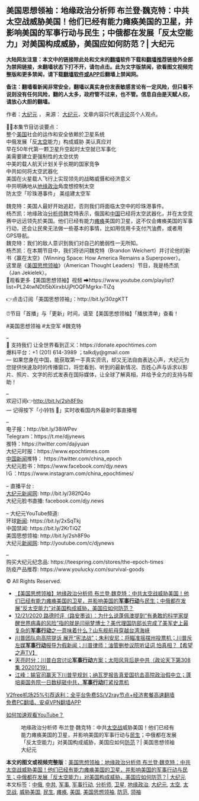  <h2>美国思想领袖：地缘政治分析师 布兰登∙魏克特：中共太空战威胁美国！他们已经有能力瘫痪美国的卫星，并影响美国的军事行动与民生；中俄都在发展「反太空能力」对美国构成威胁，美国应如何防范？| 大纪元</h2> <p class="notice"><b>大陆网友注意：本文中的链接除此处和文末的<a href="https://github.com/bannedbook/fanqiang" >翻墙</a>软件下载和<a href="https://github.com/killgcd/justmysocks/blob/master/README.md">翻墙推荐</a>链接外全部为禁网链接，未翻墙状态下打不开，请勿点击。此为文字版禁闻，欲看图文视频完整版和更多禁闻，请下载<a href="https://github.com/bannedbook/fanqiang">翻墙软件或APP</a>后翻墙上禁闻网。</p><p>备注：翻墙看新闻非常安全，翻墙以真实身份发表敏感言论有一定风险，但只看不说则没有任何风险，翻的人太多，政府管不过来，也不管。信息自由是天赋人权，请放心大胆的翻墙。</b></p>  <div class="entry"> <p>作者：<span class='wp_keywordlink_affiliate'><a href="http://www.epochtimes.com/" title="大纪元" target="_blank">大纪元</a></span> ， 来源： <a href="https://www.bannedbook.org/bnews/tag/%e5%a4%a7%e7%ba%aa%e5%85%83/" class="st_tag internal_tag" rel="tag" title="标签 大纪元 下的日志">大纪元</a>，文章内容只代表<span class='wp_keywordlink_affiliate'><a href="https://www.bannedbook.org/bnews/comments/" title="新闻评论" target="_blank">评论</a></span>员个人观点。</p> <figure></figure> <p>✍🏻本集节目访谈要点：<br /> 整个<a href="https://www.bannedbook.org/bnews/tag/%e7%be%8e%e5%9b%bd/" class="st_tag internal_tag" rel="tag" title="标签 美国 下的日志">美国</a>社会的运作和安全依赖於卫星系统<br /> 中俄发展「反<a href="https://www.bannedbook.org/bnews/tag/%e5%a4%aa%e7%a9%ba/" class="st_tag internal_tag" rel="tag" title="标签 太空 下的日志">太空</a>能力」构成威胁 美认真应对<br /> 早在50年代第一颗卫星升空起时太空就已军事化<br /> 美需要建立更强制性的太空优势<br /> 中美的载人航天计划关乎长期的国家竞争<br /> 中共如何将太空武器化<br /> 美国在火星载人飞行上实现领先的战略威慑和经济意义<br /> 中共明确地从<a href="https://www.bannedbook.org/bnews/tag/%E5%9C%B0%E7%BC%98%E6%94%BF%E6%B2%BB/" class="st_tag internal_tag" rel="tag" title="标签 地缘政治 下的日志">地缘政治</a>角度想控制太空<br /> 防太空「珍珠港事件」 美组建太空军</p> <p>魏克特：美国人最好开始追赶，否则我们将面临太空中的珍珠港事件。<br /> 杨杰凯：地缘政治<a href="https://www.bannedbook.org/bnews/tag/%E5%88%86%E6%9E%90%E5%B8%88/" class="st_tag internal_tag" rel="tag" title="标签 分析师 下的日志">分析师</a>魏克特表示，俄国和<span class='wp_keywordlink_affiliate'><a href="https://www.bannedbook.org/" title="中国" target="_blank">中国</a></span>已经将太空武器化，并在太空竞赛中远远领先於美国。他们已经有能力<a href="https://www.bannedbook.org/bnews/tag/%E7%98%AB%E7%97%AA/" class="st_tag internal_tag" rel="tag" title="标签 瘫痪 下的日志">瘫痪</a>美国的卫星，这不仅会瘫痪美国的军事行动，还会让民衆无法做一些基本的事情，比如用信用卡支付汽油费，或者用GPS导航。<br /> 魏克特：我们的敌人意识到我们对自己的脆弱性一无所知。<br /> 杨杰凯：在本期节目中，我们将访问魏克特（Brandon Weichert）并讨论他的新书《赢在太空》（Winning Space: How America Remains a Superpower）。<br /> 这里是《<a href="https://www.bannedbook.org/bnews/tag/%e7%be%8e%e5%9b%bd%e6%80%9d%e6%83%b3%e9%a2%86%e8%a2%96/" class="st_tag internal_tag" rel="tag" title="标签 美国思想领袖 下的日志">美国思想领袖</a>》（American Thought Leaders）节目，我是杨杰凯（Jan Jekielek）。<br /> 💠观看更多【美国思想领袖】视频 ➡https://www.youtube.com/playlist?list=PL24twNDtl5bXirxbUjPtOQFMgrkx-TiZq</p>  <p>👉点击订阅「美国思想领袖」：http://bit.ly/30zgKTT</p> <p>⏰节目「首播」与「更新」时间，请至【美国思想领袖】「播放清单」查看！</p> <p>#美国思想领袖 #太空军 #魏克特</p>  <p>&#8211;<br /> 🙏 支持我们  让全世界看到正义：https://donate.epochtimes.com<br /> 爆料平台：+1 (201) 614-3989 ；talkdjy@gmail.com<br />      &#8212; 如果您身在中国，能获取第一手真实资讯，却又无法自由表达心声，大纪元为您提供快速及时的传播窗口，将您看到、听到的最新情况、百姓心声与诉求以影片、照片、文字的形式发表在国际媒体，让全球了解真相，并给予全力的支持与帮助！</p> <p>&#8211;<br /> 欢迎订阅👉<span class='wp_keywordlink'><a href="http://bit.ly/2sh8F9o" title="订阅大纪元新闻网" rel="nofollow" target="_blank">http://bit.ly/2sh8F9o</a></span><br /> &#8212; 记得按下「小铃铛 🔔」实时收看国内外最新时事直播喔</p> <p>&#8211;<br /> 电子报：http://bit.ly/38iWPev<br /> Telegram：https://t.me/djynews<br /> 推特：https://twitter.com/dajiyuan<br /> 大纪元时报：https://www.epochtimes.com<br /> <span class='wp_keywordlink_affiliate'><a href="https://www.bannedbook.org/bnews/cnnews/" title="中国新闻">中国新闻</a></span>推特： https://twitter.com/china_epoch<br /> 大纪元脸书：https://www.facebook.com/djy.news<br /> IＧ：https://www.instagram.com/china_epochtimes/</p>  <p>&#8211; 直播平台 :<br /> <span class='wp_keywordlink_affiliate'><a href="http://www.epochtimes.com/" title="大纪元新闻网" target="_blank">大纪元新闻网</a></span>: http://bit.ly/382fQ4o<br /> 大纪元脸书直播: facebook.com/djy.news</p> <p>&#8211; 大纪元YouTube频道:<br /> 环球<span class='wp_keywordlink_affiliate'><a href="https://www.bannedbook.org/" title="新闻">新闻</a></span>:  https://bit.ly/2xSqTkj<br /> 中国禁闻:  https://bit.ly/2KrTiQZ<br /> 美国思想领袖: http://bit.ly/2sh8F9o<br /> 大纪元<span class='wp_keywordlink_affiliate'><a href="https://www.bannedbook.org/" title="新闻网">新闻网</a></span>: http://youtube.com/c/djynews</p> <p>&#8211;<br /> 购买大纪元纪念品: https://teespring.com/stores/the-epoch-times<br /> 防疫产品推荐: https://www.youlucky.com/survival-goods</p>  <p>© All Rights Reserved.</p> <ul class='op-related-articles' title='相关阅读'> <li><a href='https://www.bannedbook.org/bnews/bannedvideo/20201226/1455210.html' target='_blank'>【美国思想领袖】地缘政治分析师 布兰登∙魏克特：中共太空战威胁美国！他们已经有能力瘫痪美国的卫星，并影响美国的<b>军事行动</b>与民生；中俄都在发展“反太空能力”对美国构成威胁，美国应如何防范？</a></li> <li><a href='https://www.bannedbook.org/bnews/bannedvideo/20201221/1453605.html' target='_blank'>12/21/2020 路德时评（路安墨谈）：为什么说蓬佩澳提到“有勇敢的科学家提醒世界病毒的风险”指的就是闫丽梦博士？美代理国防部长完成了美军史上最复杂的<b>军事行动</b>之一意味着什么？山东舰航母穿越台湾海峡</a></li> <li><a href='https://www.bannedbook.org/bnews/cbnews/20201221/1452282.html' target='_blank'>川普团队向高院提诉 展开“宪法战”；朱利安尼：将瞄准摇摆州投票机；川普斥左媒<b>军事行动</b>报导为假新闻；川普律师：油管删参议院听证词 怕真相？【希望之声TV】</a></li> <li><a href='https://www.bannedbook.org/bnews/cbnews/20201220/1451508.html' target='_blank'>天亮时分：川普白宫讨论<b>军事行动</b>方案；太阳风背后是中共（政论天下第308集 20201219）</a></li> <li><a href='https://www.bannedbook.org/bnews/cbnews/20201219/1450953.html' target='_blank'>江峰：输官司赢天下川普早规划；纳瓦罗报告真爱国抗击高院政治假中立；蓬培奥国务院一日数槌砸中共，<b>军事行动</b>盯紧投票机</a></li> </ul> <p class="texttj"> <a href="https://github.com/bannedbook/fanqiang/wiki/V2ray%E6%9C%BA%E5%9C%BA" target="_blank">V2free机场25%引荐返利：全平台免费SS/V2ray节点+经济套餐高速翻墙</a><br/> <a href="https://github.com/bannedbook/fanqiang/wiki/%E7%A6%81%E9%97%BB%E7%BD%91%E5%AE%89%E5%8D%93%E7%BF%BB%E5%A2%99%E6%96%B0%E9%97%BBAPP" target="_blank">免费PC翻墙、安卓VPN翻墙APP</a></p><p><a href="https://www.bannedbook.org/bnews/topimagenews/20180409/925596.html" target="_blank">如何加速观看YouTube？ </a></p> <figure class="op-interactive"><figcaption>地缘政治分析师 布兰登∙魏克特：中共<a href="https://www.bannedbook.org/bnews/tag/%E5%A4%AA%E7%A9%BA%E6%88%98/" class="st_tag internal_tag" rel="tag" title="标签 太空战 下的日志">太空战</a>威胁美国！他们已经有能力瘫痪美国的卫星，并影响美国的军事行动与<a href="https://www.bannedbook.org/bnews/tag/%E6%B0%91%E7%94%9F/" class="st_tag internal_tag" rel="tag" title="标签 民生 下的日志">民生</a>；中俄都在发展「反太空能力」对美国构成威胁，美国应如何<a href="https://www.bannedbook.org/bnews/tag/%E9%98%B2%E8%8C%83/" class="st_tag internal_tag" rel="tag" title="标签 防范 下的日志">防范</a>？| 美国思想领袖 大纪元</figcaption></figure> </p><a name='sharetosocial'></a>       <div><b>本文的图文或视频完整版</b>：<a href='https://www.bannedbook.org/bnews/cbnews/20201229/1457019.html'>美国思想领袖：地缘政治分析师 布兰登∙魏克特：中共太空战威胁美国！他们已经有能力瘫痪美国的卫星，并影响美国的军事行动与民生；中俄都在发展「反太空能力」对美国构成威胁，美国应如何防范？| 大纪元</a></div>  </div><!--END ENTRY--> <div class="postfooter"> <div>本文标签：<a href="https://www.bannedbook.org/bnews/tag/%E4%B8%AD%E4%BF%84/" rel="tag">中俄</a>, <a href="https://www.bannedbook.org/bnews/tag/%e4%b8%ad%e5%85%b1/" rel="tag">中共</a>, <a href="https://www.bannedbook.org/bnews/tag/%E5%86%9B%E4%BA%8B/" rel="tag">军事</a>, <a href="https://www.bannedbook.org/bnews/tag/%E5%86%9B%E4%BA%8B%E8%A1%8C%E5%8A%A8/" rel="tag">军事行动</a>, <a href="https://www.bannedbook.org/bnews/tag/%E5%88%86%E6%9E%90%E5%B8%88/" rel="tag">分析师</a>, <a href="https://www.bannedbook.org/bnews/tag/%e5%8d%ab%e6%98%9f/" rel="tag">卫星</a>, <a href="https://www.bannedbook.org/bnews/tag/%E5%9C%B0%E7%BC%98%E6%94%BF%E6%B2%BB/" rel="tag">地缘政治</a>, <a href="https://www.bannedbook.org/bnews/tag/%e5%a4%a7%e7%ba%aa%e5%85%83/" rel="tag">大纪元</a>, <a href="https://www.bannedbook.org/bnews/tag/%e5%a4%aa%e7%a9%ba/" rel="tag">太空</a>, <a href="https://www.bannedbook.org/bnews/tag/%E5%A4%AA%E7%A9%BA%E6%88%98/" rel="tag">太空战</a>, <a href="https://www.bannedbook.org/bnews/tag/%e5%a8%81%e8%83%81%e7%be%8e%e5%9b%bd/" rel="tag">威胁美国</a>, <a href="https://www.bannedbook.org/bnews/tag/%E6%B0%91%E7%94%9F/" rel="tag">民生</a>, <a href="https://www.bannedbook.org/bnews/tag/%E7%98%AB%E7%97%AA/" rel="tag">瘫痪</a>, <a href="https://www.bannedbook.org/bnews/tag/%e7%be%8e%e5%9b%bd/" rel="tag">美国</a>, <a href="https://www.bannedbook.org/bnews/tag/%e7%be%8e%e5%9b%bd%e6%80%9d%e6%83%b3%e9%a2%86%e8%a2%96/" rel="tag">美国思想领袖</a>, <a href="https://www.bannedbook.org/bnews/tag/%E9%98%B2%E8%8C%83/" rel="tag">防范</a>, <a href="https://www.bannedbook.org/bnews/tag/%E9%A2%86%E8%A2%96/" rel="tag">领袖</a></div>  </div><!--END POSTFOOTER--> 